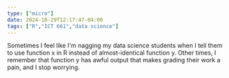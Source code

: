 ```yaml
---
type: ["micro"]
date: 2024-10-29T12:17:47-04:00
tags: ["R","ICT 661","data science"]
---
```

Sometimes I feel like I'm nagging my data science students when I tell them to use function x in R instead of almost-identical function y. Other times, I remember that function y has awful output that makes grading their work a pain, and I stop worrying.
